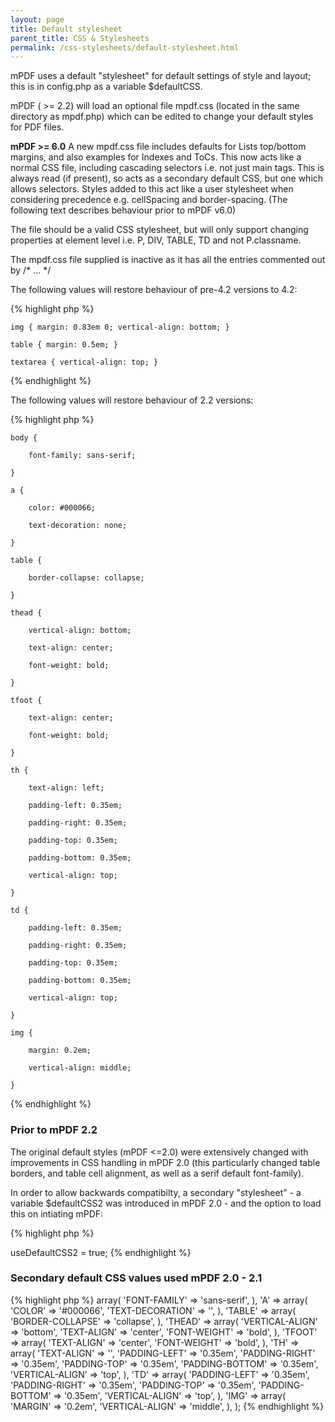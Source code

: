 ```yaml
---
layout: page
title: Default stylesheet
parent_title: CSS & Stylesheets
permalink: /css-stylesheets/default-stylesheet.html
---
```


<div id="bpmbook" class="bpmbook" style="direction:ltr;">
<div class="topic_user_field">
<div id="U0">
<p>mPDF uses a default "stylesheet" for default settings of style and layout; this is in <span class="filename">config.php</span> as a variable <span class="parameter">$defaultCSS</span>.</p>
<p>mPDF ( &gt;= 2.2) will load an optional file <span class="filename">mpdf.css</span> (located in the same directory as <span class="filename">mpdf.php</span>) which can be edited to change your default styles for PDF files.</p>

<div class="alert alert-info" role="alert"><b>mPDF &gt;= 6.0</b> A new mpdf.css file includes defaults for Lists top/bottom margins, and also examples for Indexes and ToCs. This now acts like a normal CSS file, including cascading selectors i.e. not just main tags. This is always read (if present), so acts as a secondary default CSS, but one which allows selectors. Styles added to this act like a user stylesheet when considering precedence e.g. cellSpacing and border-spacing. (The following text describes behaviour prior to mPDF v6.0)</div>
<p>The file should be a valid CSS stylesheet, but will only support changing properties at element level i.e. P, DIV, TABLE, TD and not P.classname.</p>
<p>The mpdf.css file supplied is inactive as it has all the entries commented out by /* ... */</p>
<p>The following values will restore behaviour of pre-4.2 versions to 4.2:</p>

{% highlight php %}

    img { margin: 0.83em 0; vertical-align: bottom; }

    table { margin: 0.5em; }

    textarea { vertical-align: top; }
{% endhighlight %}

<p>The following values will restore behaviour of 2.2 versions:</p>

{% highlight php %}

    body {

        font-family: sans-serif;

    }

    a {

        color: #000066;

        text-decoration: none;

    }

    table {

        border-collapse: collapse;

    }

    thead {

        vertical-align: bottom;

        text-align: center;

        font-weight: bold;

    }

    tfoot {

        text-align: center;

        font-weight: bold;

    }

    th {

        text-align: left;

        padding-left: 0.35em;

        padding-right: 0.35em;

        padding-top: 0.35em;

        padding-bottom: 0.35em;

        vertical-align: top;

    }

    td {

        padding-left: 0.35em;

        padding-right: 0.35em;

        padding-top: 0.35em;

        padding-bottom: 0.35em;

        vertical-align: top;

    }

    img {

        margin: 0.2em;

        vertical-align: middle;

    }
{% endhighlight %}

<h3>Prior to mPDF 2.2</h3>
<p>The original default styles (mPDF &lt;=2.0) were extensively changed with improvements in CSS handling in mPDF 2.0 (this particularly changed table borders, and table cell alignment, as well as a serif default font-family).</p>
<p>In order to allow backwards compatibilty, a secondary "stylesheet" - a variable $defaultCSS2 was introduced in mPDF 2.0 - and the option to load this on intiating mPDF:</p>

{% highlight php %}
<?php

$mpdf->useDefaultCSS2 = true;
{% endhighlight %}

<h3>Secondary default CSS values used mPDF 2.0 - 2.1</h3>

{% highlight php %}
<?php

var $defaultCSS2 = array(

    'BODY' => array(

        'FONT-FAMILY' => 'sans-serif',

    ),

    'A' => array(

        'COLOR' => '#000066',

        'TEXT-DECORATION' => '',

    ),

    'TABLE' => array(

        'BORDER-COLLAPSE' => 'collapse',

    ),

    'THEAD' => array(

        'VERTICAL-ALIGN' => 'bottom',

        'TEXT-ALIGN' => 'center',

        'FONT-WEIGHT' => 'bold',

    ),

    'TFOOT' => array(

        'TEXT-ALIGN' => 'center',

        'FONT-WEIGHT' => 'bold',

    ),

    'TH' => array(

        'TEXT-ALIGN' => '',

        'PADDING-LEFT' => '0.35em',

        'PADDING-RIGHT' => '0.35em',

        'PADDING-TOP' => '0.35em',

        'PADDING-BOTTOM' => '0.35em',

        'VERTICAL-ALIGN' => 'top',

    ),

    'TD' => array(

        'PADDING-LEFT' => '0.35em',

        'PADDING-RIGHT' => '0.35em',

        'PADDING-TOP' => '0.35em',

        'PADDING-BOTTOM' => '0.35em',

        'VERTICAL-ALIGN' => 'top',

    ),

    'IMG' => array(

        'MARGIN' => '0.2em',

        'VERTICAL-ALIGN' => 'middle',

    ),

);
{% endhighlight %}

</div>
</div>

